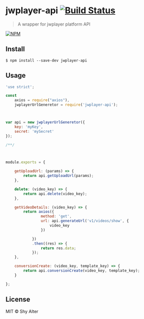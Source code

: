 # jwplayer-api [![Build Status](https://travis-ci.org/Puemos/jwplayer-api.svg?branch=master)](https://travis-ci.org/Puemos/jwplayer-api)

> A wrapper for jwplayer platform API

[![NPM](https://nodei.co/npm/jwplayer-api.png?downloads=true)](https://nodei.co/npm/jwplayer-api/)



## Install

```
$ npm install --save-dev jwplayer-api
```


## Usage

```js
'use strict';

const
	axios = require("axios"),
	jwplayerUrlGeneretor = require('jwplayer-api');



var api = new jwplayerUrlGeneretor({
	key: 'myKey',
	secret: 'mySecret'
});

/**/



module.exports = {

	getUploadUrl: (params) => {
		return api.getUploadUrl(params);
	},

	delete: (video_key) => {
		return api.delete(video_key);
	},

	getVideoDetails: (video_key) => {
		return axios({
				method: 'get',
				url: api.generateUrl('v1/videos/show', {
					video_key
				})

			})
			.then((res) => {
				return res.data;
			});
	},

	conversionCreate: (video_key, template_key) => {
		return api.conversionCreate(video_key, template_key);
	}

};
```

## License

MIT © Shy Alter
